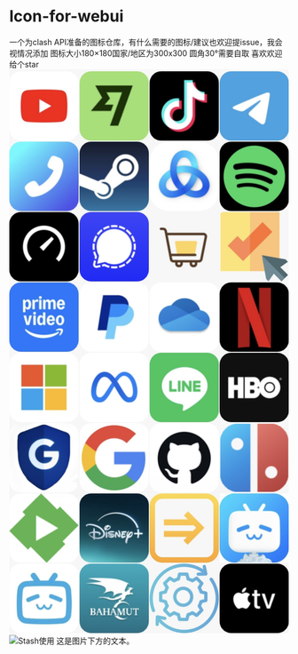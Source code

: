 # Icon-for-webui
一个为clash API准备的图标仓库，有什么需要的图标/建议也欢迎提issue，我会视情况添加
图标大小180×180国家/地区为300x300
圆角30°需要自取
喜欢欢迎给个star
 ![电脑端](./Examples.jpg) 
![Stash使用](https://raw.githubusercontent.com/Lanlan13-14/Rules/refs/heads/main/icon/stash.png) 这是图片下方的文本。